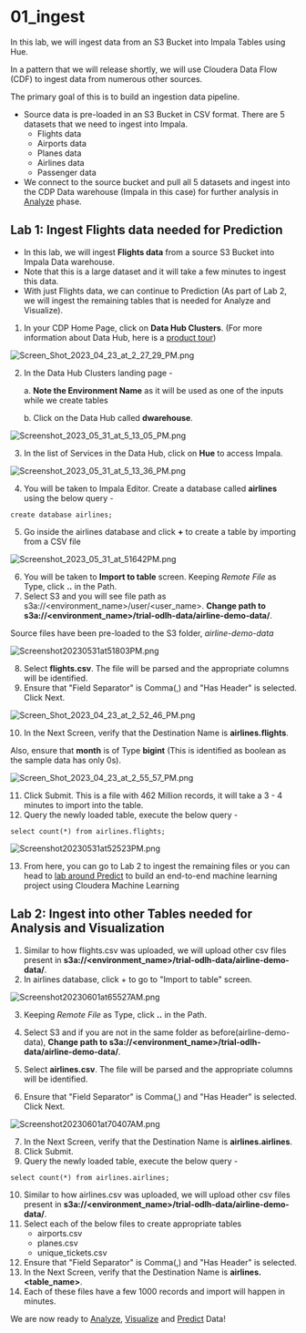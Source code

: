 # 01_ingest

In this lab, we will ingest data from an S3 Bucket into Impala Tables using Hue. 

In a pattern that we will release shortly, we will use Cloudera Data Flow (CDF) to ingest data from numerous other sources. 

The primary goal of this is to build an ingestion data pipeline.
- Source data is pre-loaded in an S3 Bucket in CSV format. There are 5 datasets that we need to ingest into Impala.
    - Flights data
    - Airports data
    - Planes data
    - Airlines data
    - Passenger data
- We connect to the source bucket and pull all 5 datasets and ingest into the CDP Data warehouse (Impala in this case) for further analysis in [Analyze](02_analyze.md) phase.

## Lab 1: Ingest Flights data needed for Prediction

- In this lab, we will ingest **Flights data** from a source S3 Bucket into Impala Data warehouse. 
- Note that this is a large dataset and it will take a few minutes to ingest this data. 
- With just Flights data, we can continue to Prediction (As part of Lab 2, we will ingest the remaining tables that is needed for Analyze and Visualize).

1. In your CDP Home Page, click on **Data Hub Clusters**. (For more information about Data Hub, here is a [product tour](https://www.cloudera.com/products/data-hub/cdp-tour-data-hub.html))

![Screen_Shot_2023_04_23_at_2_27_29_PM.png](images/Screen_Shot_2023_04_23_at_2_27_29_PM.png)

2. In the Data Hub Clusters landing page - 

   a. **Note the Environment Name** as it will be used as one of the inputs while we create tables
   
   b. Click on the Data Hub called **dwarehouse**. 

![Screenshot_2023_05_31_at_5_13_05_PM.png](images/Screenshot_2023_05_31_at_5_13_05_PM.png)

3. In the list of Services in the Data Hub, click on **Hue** to access Impala.

![Screenshot_2023_05_31_at_5_13_36_PM.png](images/Screenshot_2023_05_31_at_5_13_36_PM.png)

4. You will be taken to Impala Editor. Create a database called **airlines** using the below query - 

```
create database airlines;
```
5. Go inside the airlines database and click **+** to create a table by importing from a CSV file

![Screenshot_2023_05_31_at_51642PM.png](images/Screenshot_2023_05_31_at_51642PM.png)

6. You will be taken to **Import to table** screen. Keeping _Remote File_ as Type, click **..** in the Path. 
7. Select S3 and you will see file path as s3a://<environment_name>/user/<user_name>. **Change path to s3a://<environment_name>/trial-odlh-data/airline-demo-data/**.

Source files have been pre-loaded to the S3 folder, _airline-demo-data_

![Screenshot20230531at51803PM.png](images/Screenshot20230531at51803PM.png)

8. Select **flights.csv**. The file will be parsed and the appropriate columns will be identified. 
9. Ensure that "Field Separator" is Comma(,) and "Has Header" is selected. Click Next.

![Screen_Shot_2023_04_23_at_2_52_46_PM.png](images/Screen_Shot_2023_04_23_at_2_52_46_PM.png)

10. In the Next Screen, verify that the Destination Name is **airlines.flights**. 

Also, ensure that **month** is of Type **bigint** (This is identified as boolean as the sample data has only 0s). 

![Screen_Shot_2023_04_23_at_2_55_57_PM.png](images/Screen_Shot_2023_04_23_at_2_55_57_PM.png)

11. Click Submit. This is a file with 462 Million records, it will take a 3 - 4 minutes to import into the table. 
12. Query the newly loaded table, execute the below query - 

```
select count(*) from airlines.flights;
```

![Screenshot20230531at52523PM.png](images/Screenshot20230531at52523PM.png)

13. From here, you can go to Lab 2 to ingest the remaining files or you can head to [lab around Predict](04_predict.md) to build an end-to-end machine learning project using Cloudera Machine Learning

## Lab 2: Ingest into other Tables needed for Analysis and Visualization

1. Similar to how flights.csv was uploaded, we will upload other csv files present in **s3a://<environment_name>/trial-odlh-data/airline-demo-data/**.
2. In airlines database, click + to go to "Import to table" screen.

![Screenshot20230601at65527AM.png](images/Screenshot20230601at65527AM.png)

3. Keeping _Remote File_ as Type, click **..** in the Path. 
4. Select S3 and if you are not in the same folder as before(airline-demo-data), **Change path to s3a://<environment_name>/trial-odlh-data/airline-demo-data/**.

5. Select **airlines.csv**. The file will be parsed and the appropriate columns will be identified. 
6. Ensure that "Field Separator" is Comma(,) and "Has Header" is selected. Click Next.

![Screenshot20230601at70407AM.png](images/Screenshot20230601at70407AM.png)

7. In the Next Screen, verify that the Destination Name is **airlines.airlines**. 
8. Click Submit. 
9. Query the newly loaded table, execute the below query - 

```
select count(*) from airlines.airlines;
```

10. Similar to how airlines.csv was uploaded, we will upload other csv files present in **s3a://<environment_name>/trial-odlh-data/airline-demo-data/**.
11. Select each of the below files to create appropriate tables
    - airports.csv
    - planes.csv
    - unique_tickets.csv
12. Ensure that "Field Separator" is Comma(,) and "Has Header" is selected.
13. In the Next Screen, verify that the Destination Name is **airlines.<table_name>**.
14. Each of these files have a few 1000 records and import will happen in minutes.

We are now ready to [Analyze](02_analyze.md), [Visualize](03_visualize.md) and [Predict](04_predict.md) Data!
